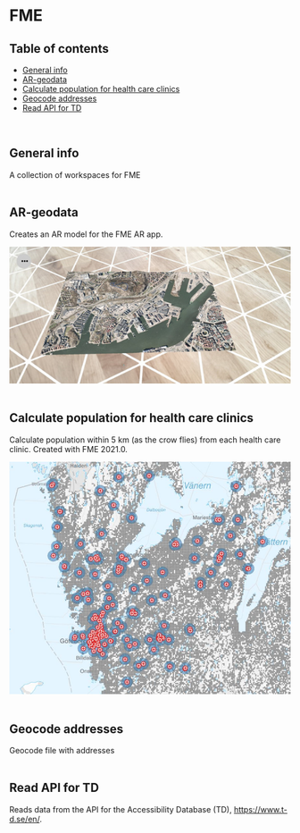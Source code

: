 # FME

## Table of contents
* [General info](#general-info)
* [AR-geodata](#AR-geodata)
* [Calculate population for health care clinics](#Calculate-population-for-health-care-clinics)
* [Geocode addresses](#Geocode-addresses)
* [Read API for TD](#Read-API-for-TD)

<br/>

## General info
A collection of workspaces for FME
<br/><br/>

## AR-geodata
Creates an AR model for the FME AR app.

![AR model](https://github.com/magnusnil/FME/blob/main/AR-geodata_result.jpg)
<br/><br/>

## Calculate population for health care clinics
Calculate population within 5 km (as the crow flies) from each health care clinic. Created with FME 2021.0.

![Population](https://github.com/magnusnil/FME/blob/main/Calculate_population_for_health_care_clinics.JPG)
<br/><br/>

## Geocode addresses
Geocode file with addresses
<br/><br/>

## Read API for TD
Reads data from the API for the Accessibility Database (TD), https://www.t-d.se/en/.
